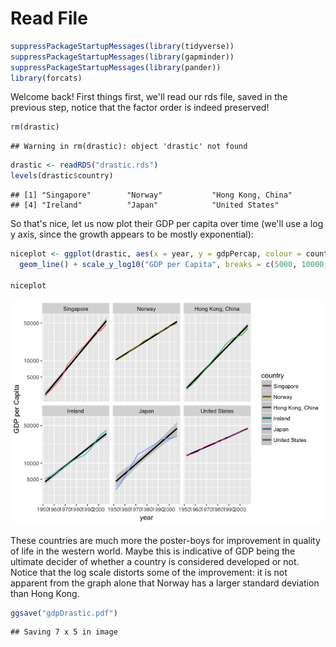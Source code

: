 # Read File


```r
suppressPackageStartupMessages(library(tidyverse))
suppressPackageStartupMessages(library(gapminder))
suppressPackageStartupMessages(library(pander))
library(forcats)
```

Welcome back! First things first, we'll read our rds file, saved in the previous step, notice that the factor order is indeed preserved!


```r
rm(drastic)
```

```
## Warning in rm(drastic): object 'drastic' not found
```

```r
drastic <- readRDS("drastic.rds")
levels(drastic$country)
```

```
## [1] "Singapore"        "Norway"           "Hong Kong, China"
## [4] "Ireland"          "Japan"            "United States"
```

So that's nice, let us now plot their GDP per capita over time (we'll use a log y axis, since the growth appears to be mostly exponential):


```r
niceplot <- ggplot(drastic, aes(x = year, y = gdpPercap, colour = country)) + facet_wrap(~country) + labs(color = 'country') + geom_smooth(color = 'black', method = "gam", show.legend = T) +
  geom_line() + scale_y_log10("GDP per Capita", breaks = c(5000, 10000, 50000), labels = c(5000, 10000, 50000))

niceplot
```

![](readfile_files/figure-html/unnamed-chunk-3-1.png)<!-- -->

These countries are much more the poster-boys for improvement in quality of life in the western world. Maybe this is indicative of GDP being the ultimate decider of whether a country is considered developed or not. Notice that the log scale distorts some of the improvement: it is not apparent from the graph alone that Norway has a larger standard deviation than Hong Kong.


```r
ggsave("gdpDrastic.pdf")
```

```
## Saving 7 x 5 in image
```
